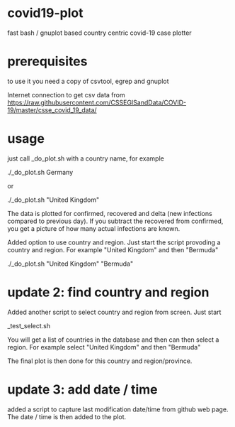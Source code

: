 # covid19-plot
fast bash / gnuplot based country centric covid-19 case plotter

# prerequisites

to use it you need a copy of csvtool, egrep and gnuplot

Internet connection to get csv data from https://raw.githubusercontent.com/CSSEGISandData/COVID-19/master/csse_covid_19_data/

# usage

just call _do_plot.sh with a country name, for example

./_do_plot.sh Germany

or

./_do_plot.sh "United Kingdom"

The data is plotted for confirmed, recovered and delta (new infections compared to previous day). If you subtract the recovered from confirmed, you get a picture of how many actual infections are known.

Added option to use country and region. Just start the script provoding a country and region. For example "United Kingdom" and then "Bermuda"

./_do_plot.sh "United Kingdom" "Bermuda"

# update 2: find country and region

Added another script to select country and region from screen. Just start

_test_select.sh

You will get a list of countries in the database and then can then select a region. For example select "United Kingdom" and then "Bermuda"

The final plot is then done for this country and region/province.

# update 3: add date / time

added a script to capture last modification date/time from github web page. The date / time is then added to the plot.
